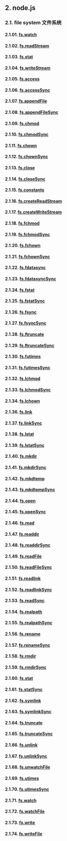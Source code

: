 ## 2. node.js

### 2.1. file system 文件系统

#### 2.1.01. [fs.watch](https://github.com/ivyTa/node-learn/blob/master/node-study/01-fileSystem/01-fs.watch.md)
#### 2.1.02. [fs.readStream](https://github.com/ivyTa/node-learn/blob/master/node-study/01-fileSystem/02-fs.readStream.md)
#### 2.1.03. [fs.stat](https://github.com/ivyTa/node-learn/blob/master/node-study/01-fileSystem/03-fs.stat.md)
#### 2.1.04. [fs.writeStream](https://github.com/ivyTa/node-learn/blob/master/node-study/01-fileSystem/04-fs.writeStream.md)
#### 2.1.05. [fs.access](https://github.com/ivyTa/node-learn/blob/master/node-study/01-fileSystem/05-fs.access.md)
#### 2.1.06. [fs.accessSync](https://github.com/ivyTa/node-learn/blob/master/node-study/01-fileSystem/06-fs.accessSync.md)
#### 2.1.07. [fs.appendFile](https://github.com/ivyTa/node-learn/blob/master/node-study/01-fileSystem/07-fs.appendFile.md)
#### 2.1.08. [fs.appendFileSync](https://github.com/ivyTa/node-learn/blob/master/node-study/01-fileSystem/08-fs.appendFileSync.md)
#### 2.1.09. [fs.chmod](https://github.com/ivyTa/node-learn/blob/master/node-study/01-fileSystem/09-fs.chmod.md)
#### 2.1.10. [fs.chmodSync](https://github.com/ivyTa/node-learn/blob/master/node-study/01-fileSystem/10-fs.chmodSync.md)
#### 2.1.11. [fs.chown](https://github.com/ivyTa/node-learn/blob/master/node-study/01-fileSystem/11-fs.chown.md)
#### 2.1.12. [fs.chownSync](https://github.com/ivyTa/node-learn/blob/master/node-study/01-fileSystem/12-fs.chownSync.md)
#### 2.1.13. [fs.close](https://github.com/ivyTa/node-learn/blob/master/node-study/01-fileSystem/13-fs.close.md)
#### 2.1.14. [fs.closeSync](https://github.com/ivyTa/node-learn/blob/master/node-study/01-fileSystem/14-fs.closeSync.md)
#### 2.1.15. [fs.constants](https://github.com/ivyTa/node-learn/blob/master/node-study/01-fileSystem/15-fs.constants.md)
#### 2.1.16. [fs.createReadStream](https://github.com/ivyTa/node-learn/blob/master/node-study/01-fileSystem/16-fs.createReadStream.md)
#### 2.1.17. [fs.createWriteStream](https://github.com/ivyTa/node-learn/blob/master/node-study/01-fileSystem/17-fs.createWriteStream.md)
#### 2.1.18. [fs.fchmod](https://github.com/ivyTa/node-learn/blob/master/node-study/01-fileSystem/18-fs.fchmod.md)
#### 2.1.19. [fs.fchmodSync](https://github.com/ivyTa/node-learn/blob/master/node-study/01-fileSystem/19-fs.fchmodSync.md)
#### 2.1.20. [fs.fchown](https://github.com/ivyTa/node-learn/blob/master/node-study/01-fileSystem/20-fs.fchown.md)
#### 2.1.21. [fs.fchownSync](https://github.com/ivyTa/node-learn/blob/master/node-study/01-fileSystem/21-fs.fchownSync.md)
#### 2.1.22. [fs.fdatasync](https://github.com/ivyTa/node-learn/blob/master/node-study/01-fileSystem/22-fs.fdatasync.md)
#### 2.1.23. [fs.fdatasyncSync](https://github.com/ivyTa/node-learn/blob/master/node-study/01-fileSystem/23-fs.fdatasyncSync.md)
#### 2.1.24. [fs.fstat](https://github.com/ivyTa/node-learn/blob/master/node-study/01-fileSystem/24-fs.fstat.md)
#### 2.1.25. [fs.fstatSync](https://github.com/ivyTa/node-learn/blob/master/node-study/01-fileSystem/25-fs.fstatSync.md)
#### 2.1.26. [fs.fsync](https://github.com/ivyTa/node-learn/blob/master/node-study/01-fileSystem/26-fs.fsync.md)
#### 2.1.27. [fs.fsyncSync](https://github.com/ivyTa/node-learn/blob/master/node-study/01-fileSystem/27-fs.fsyncSync.md)
#### 2.1.28. [fs.ftruncate](https://github.com/ivyTa/node-learn/blob/master/node-study/01-fileSystem/28-fs.ftruncate.md)
#### 2.1.29. [fs.ftruncateSync](https://github.com/ivyTa/node-learn/blob/master/node-study/01-fileSystem/29-fs.ftruncateSync.md)
#### 2.1.30. [fs.futimes](https://github.com/ivyTa/node-learn/blob/master/node-study/01-fileSystem/30-fs.futimes.md)
#### 2.1.31. [fs.futimesSync](https://github.com/ivyTa/node-learn/blob/master/node-study/01-fileSystem/31-fs.futimesSync.md)
#### 2.1.32. [fs.lchmod](https://github.com/ivyTa/node-learn/blob/master/node-study/01-fileSystem/32-fs.lchmod.md)
#### 2.1.33. [fs.lchmodSync](https://github.com/ivyTa/node-learn/blob/master/node-study/01-fileSystem/33-fs.lchmodSync.md)
#### 2.1.34. [fs.lchown](https://github.com/ivyTa/node-learn/blob/master/node-study/01-fileSystem/34-fs.lchown.md)
#### 2.1.36. [fs.link](https://github.com/ivyTa/node-learn/blob/master/node-study/01-fileSystem/36-fs.link.md)
#### 2.1.37. [fs.linkSync](https://github.com/ivyTa/node-learn/blob/master/node-study/01-fileSystem/37-fs.linkSync.md)
#### 2.1.38. [fs.lstat](https://github.com/ivyTa/node-learn/blob/master/node-study/01-fileSystem/37-fs.lstat.md)
#### 2.1.39. [fs.lstatSync](https://github.com/ivyTa/node-learn/blob/master/node-study/01-fileSystem/39-fs.lstatSync.md)
#### 2.1.40. [fs.mkdir](https://github.com/ivyTa/node-learn/blob/master/node-study/01-fileSystem/40-fs.mkdir.md)
#### 2.1.41. [fs.mkdirSync](https://github.com/ivyTa/node-learn/blob/master/node-study/01-fileSystem/41-fs.mkdirSync.md)
#### 2.1.42. [fs.mkdtemp](https://github.com/ivyTa/node-learn/blob/master/node-study/01-fileSystem/42-fs.mkdtemp.md)
#### 2.1.43. [fs.mkdtempSync](https://github.com/ivyTa/node-learn/blob/master/node-study/01-fileSystem/43-fs.mkdtempSync.md)
#### 2.1.44. [fs.open](https://github.com/ivyTa/node-learn/blob/master/node-study/01-fileSystem/44-fs.open.md)
#### 2.1.45. [fs.openSync](https://github.com/ivyTa/node-learn/blob/master/node-study/01-fileSystem/45-fs.openSync.md)
#### 2.1.46. [fs.read](https://github.com/ivyTa/node-learn/blob/master/node-study/01-fileSystem/46-fs.read.md)
#### 2.1.47. [fs.readdir](https://github.com/ivyTa/node-learn/blob/master/node-study/01-fileSystem/47-fs.readdir.md)
#### 2.1.48. [fs.readdirSync](https://github.com/ivyTa/node-learn/blob/master/node-study/01-fileSystem/48-fs.readdirSync.md)
#### 2.1.49. [fs.readFile](https://github.com/ivyTa/node-learn/blob/master/node-study/01-fileSystem/49-fs.readFile.md)
#### 2.1.50. [fs.readFileSync](https://github.com/ivyTa/node-learn/blob/master/node-study/01-fileSystem/50-fs.readFileSync.md)
#### 2.1.51. [fs.readlink](https://github.com/ivyTa/node-learn/blob/master/node-study/01-fileSystem/51-fs.readlink.md)
#### 2.1.52. [fs.readlinkSync](https://github.com/ivyTa/node-learn/blob/master/node-study/01-fileSystem/52-fs.readlinkSync.md)
#### 2.1.53. [fs.readSync](https://github.com/ivyTa/node-learn/blob/master/node-study/01-fileSystem/53-fs.readSync.md)
#### 2.1.54. [fs.realpath](https://github.com/ivyTa/node-learn/blob/master/node-study/01-fileSystem/54-fs.realpath.md)
#### 2.1.55. [fs.realpathSync](https://github.com/ivyTa/node-learn/blob/master/node-study/01-fileSystem/55-fs.realpathSync.md)
#### 2.1.56. [fs.rename](https://github.com/ivyTa/node-learn/blob/master/node-study/01-fileSystem/56-fs.rename.md)
#### 2.1.57. [fs.renameSync](https://github.com/ivyTa/node-learn/blob/master/node-study/01-fileSystem/57-fs.renameSync.md)
#### 2.1.58. [fs.rmdir](https://github.com/ivyTa/node-learn/blob/master/node-study/01-fileSystem/58-fs.rmdir.md)
#### 2.1.59. [fs.rmdirSync](https://github.com/ivyTa/node-learn/blob/master/node-study/01-fileSystem/59-fs.rmdirSync.md)
#### 2.1.60. [fs.stat](https://github.com/ivyTa/node-learn/blob/master/node-study/01-fileSystem/60-fs.stat.md)
#### 2.1.61. [fs.statSync](https://github.com/ivyTa/node-learn/blob/master/node-study/01-fileSystem/61-fs.statSync.md)
#### 2.1.62. [fs.symlink](https://github.com/ivyTa/node-learn/blob/master/node-study/01-fileSystem/62-fs.symlink.md)
#### 2.1.63. [fs.symlinkSync](https://github.com/ivyTa/node-learn/blob/master/node-study/01-fileSystem/63-fs.symlinkSync.md)
#### 2.1.64. [fs.truncate](https://github.com/ivyTa/node-learn/blob/master/node-study/01-fileSystem/64-fs.truncate.md)
#### 2.1.65. [fs.truncateSync](https://github.com/ivyTa/node-learn/blob/master/node-study/01-fileSystem/65-fs.truncateSync.md)
#### 2.1.66. [fs.unlink](https://github.com/ivyTa/node-learn/blob/master/node-study/01-fileSystem/66-fs.unlink.md)
#### 2.1.67. [fs.unlinkSync](https://github.com/ivyTa/node-learn/blob/master/node-study/01-fileSystem/67-fs.unlinkSync.md)
#### 2.1.68. [fs.unwatchFile](https://github.com/ivyTa/node-learn/blob/master/node-study/01-fileSystem/68-fs.unwatchFile.md)
#### 2.1.69. [fs.utimes](https://github.com/ivyTa/node-learn/blob/master/node-study/01-fileSystem/69-fs.utimes.md)
#### 2.1.70. [fs.utimesSync](https://github.com/ivyTa/node-learn/blob/master/node-study/01-fileSystem/70-fs.utimesSync.md)
#### 2.1.71. [fs.watch](https://github.com/ivyTa/node-learn/blob/master/node-study/01-fileSystem/71-fs.watch.md)
#### 2.1.72. [fs.watchFile](https://github.com/ivyTa/node-learn/blob/master/node-study/01-fileSystem/72-fs.watchFile.md)
#### 2.1.73. [fs.write](https://github.com/ivyTa/node-learn/blob/master/node-study/01-fileSystem/73-fs.write.md)
#### 2.1.74. [fs.writeFile](https://github.com/ivyTa/node-learn/blob/master/node-study/01-fileSystem/74-fs.writeFile.md)
